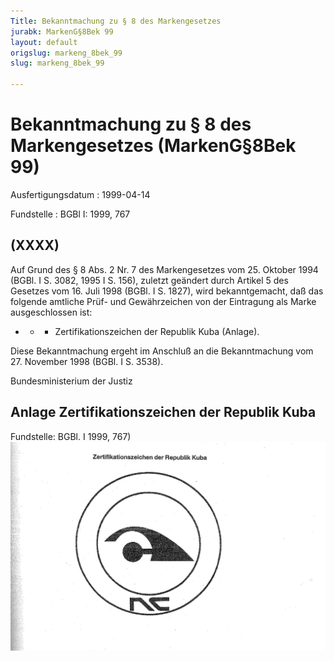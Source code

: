 ```yaml
---
Title: Bekanntmachung zu § 8 des Markengesetzes
jurabk: MarkenG§8Bek 99
layout: default
origslug: markeng_8bek_99
slug: markeng_8bek_99

---
```


# Bekanntmachung zu § 8 des Markengesetzes (MarkenG§8Bek 99)

Ausfertigungsdatum
:   1999-04-14

Fundstelle
:   BGBl I: 1999, 767



## (XXXX)

Auf Grund des § 8 Abs. 2 Nr. 7 des Markengesetzes vom 25. Oktober 1994 (BGBl. I S. 3082, 1995 I S. 156), zuletzt geändert durch Artikel 5 des Gesetzes vom 16. Juli 1998 (BGBl. I S. 1827), wird bekanntgemacht, daß das folgende amtliche Prüf- und Gewährzeichen von der Eintragung als Marke ausgeschlossen ist:

*
    *
        *   Zertifikationszeichen der Republik Kuba (Anlage).









Diese Bekanntmachung ergeht im Anschluß an die Bekanntmachung vom 27. November 1998 (BGBl. I S. 3538).

Bundesministerium der Justiz


## Anlage Zertifikationszeichen der Republik Kuba

Fundstelle: BGBl. I 1999, 767)
![bgbl1_1999_j0767_0010.jpg](bgbl1_1999_j0767_0010.jpg)
